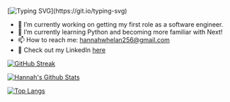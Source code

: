 [![Typing SVG](https://readme-typing-svg.herokuapp.com?color=%2336BCF7&size=40&vCenter=true&lines=Hi+%F0%9F%91%8B%2C+I'm+Hannah!)](https://git.io/typing-svg)

- 🔭 I’m currently working on getting my first role as a software engineer.
- 🌱 I’m currently learning Python and becoming more familiar with Next!
- 📫 How to reach me: hannahwhelan256@gmail.com
- 💬 Check out my LinkedIn [here](https://www.linkedin.com/in/hannah-whelan-196666224/)

[![GitHub Streak](http://github-readme-streak-stats.herokuapp.com?user=HWhelan256&theme=algolia&date_format=j%20M%5B%20Y%5D)](https://git.io/streak-stats)

<a href="https://github.com/tinytecher/github-readme-stats"><img alt="Hannah's Github Stats" src="https://github-readme-stats.vercel.app/api?username=hwhelan256&theme=algolia&show_icons=true&count_private=true" /></a>

[![Top Langs](https://github-readme-stats.vercel.app/api/top-langs/?username=HWhelan256&hide=Shell&layout=compact)](https://github.com/anuraghazra/github-readme-stats)
